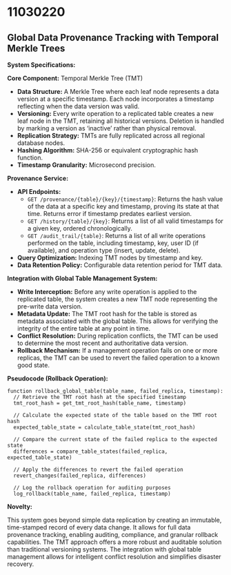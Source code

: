 # 11030220

## Global Data Provenance Tracking with Temporal Merkle Trees

**System Specifications:**

**Core Component:** Temporal Merkle Tree (TMT)

*   **Data Structure:** A Merkle Tree where each leaf node represents a data version at a specific timestamp.  Each node incorporates a timestamp reflecting when the data version was valid.
*   **Versioning:**  Every write operation to a replicated table creates a new leaf node in the TMT, retaining all historical versions.  Deletion is handled by marking a version as ‘inactive’ rather than physical removal.
*   **Replication Strategy:** TMTs are fully replicated across all regional database nodes.
*   **Hashing Algorithm:** SHA-256 or equivalent cryptographic hash function.
*   **Timestamp Granularity:** Microsecond precision.

**Provenance Service:**

*   **API Endpoints:**
    *   `GET /provenance/{table}/{key}/{timestamp}`:  Returns the hash value of the data at a specific key and timestamp, proving its state at that time.  Returns error if timestamp predates earliest version.
    *   `GET /history/{table}/{key}`: Returns a list of all valid timestamps for a given key, ordered chronologically.
    *   `GET /audit_trail/{table}`:  Returns a list of all write operations performed on the table, including timestamp, key, user ID (if available), and operation type (insert, update, delete).
*   **Query Optimization:** Indexing TMT nodes by timestamp and key.
*   **Data Retention Policy:** Configurable data retention period for TMT data.

**Integration with Global Table Management System:**

*   **Write Interception:** Before any write operation is applied to the replicated table, the system creates a new TMT node representing the pre-write data version.
*   **Metadata Update:**  The TMT root hash for the table is stored as metadata associated with the global table.  This allows for verifying the integrity of the entire table at any point in time.
*   **Conflict Resolution:** During replication conflicts, the TMT can be used to determine the most recent and authoritative data version.
*   **Rollback Mechanism:**  If a management operation fails on one or more replicas, the TMT can be used to revert the failed operation to a known good state.

**Pseudocode (Rollback Operation):**

```
function rollback_global_table(table_name, failed_replica, timestamp):
  // Retrieve the TMT root hash at the specified timestamp
  tmt_root_hash = get_tmt_root_hash(table_name, timestamp)

  // Calculate the expected state of the table based on the TMT root hash
  expected_table_state = calculate_table_state(tmt_root_hash)

  // Compare the current state of the failed replica to the expected state
  differences = compare_table_states(failed_replica, expected_table_state)

  // Apply the differences to revert the failed operation
  revert_changes(failed_replica, differences)

  // Log the rollback operation for auditing purposes
  log_rollback(table_name, failed_replica, timestamp)
```

**Novelty:**

This system goes beyond simple data replication by creating an immutable, time-stamped record of every data change.  It allows for full data provenance tracking, enabling auditing, compliance, and granular rollback capabilities.  The TMT approach offers a more robust and auditable solution than traditional versioning systems.  The integration with global table management allows for intelligent conflict resolution and simplifies disaster recovery.